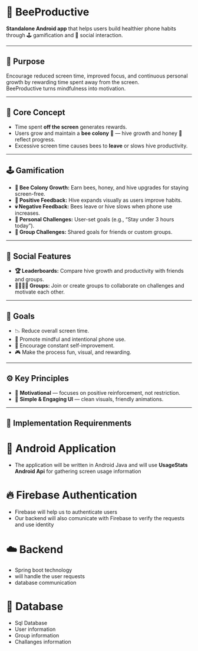 # 🐝 BeeProductive

**Standalone Android app** that helps users build healthier phone habits through 🕹️ gamification and 👥 social interaction.

---

## 🎯 Purpose
Encourage reduced screen time, improved focus, and continuous personal growth by rewarding time spent away from the screen.  
BeeProductive turns mindfulness into motivation.

---

## 🧠 Core Concept
- Time spent **off the screen** generates rewards.  
- Users grow and maintain a **bee colony** 🐝 — hive growth and honey 🍯 reflect progress.  
- Excessive screen time causes bees to **leave** or slows hive productivity.

---

## 🕹️ Gamification
- **🐝 Bee Colony Growth:** Earn bees, honey, and hive upgrades for staying screen-free.  
- **🌸 Positive Feedback:** Hive expands visually as users improve habits.  
- **💀 Negative Feedback:** Bees leave or hive slows when phone use increases.  
- **🎯 Personal Challenges:** User-set goals (e.g., “Stay under 3 hours today”).  
- **🤝 Group Challenges:** Shared goals for friends or custom groups.

---

## 👥 Social Features
- **🏆 Leaderboards:** Compare hive growth and productivity with friends and groups.  
- **👨‍👩‍👧‍👦 Groups:** Join or create groups to collaborate on challenges and motivate each other.

---

## 🌟 Goals
- 📉 Reduce overall screen time.  
- 🧘 Promote mindful and intentional phone use.  
- 🔁 Encourage constant self-improvement.  
- 🎮 Make the process fun, visual, and rewarding.

---



## ⚙️ Key Principles
- 💬 **Motivational** — focuses on positive reinforcement, not restriction.  
- 🎨 **Simple & Engaging UI** — clean visuals, friendly animations.  

---

## 👾 Implementation Requirenments
# 📱 Android Application
- The application will be written in Android Java and will use **UsageStats Android Api** for gathering screen usage information

# 🔥 Firebase Authentication
- Firebase will help us to authenticate users
- Our backend will also comunicate with Firebase to verify the requests and use identity

# ☁️ Backend
- Spring boot technology
- will handle the user requests
- database communication

# 💾 Database
- Sql Database
- User information
- Group information
- Challanges information
